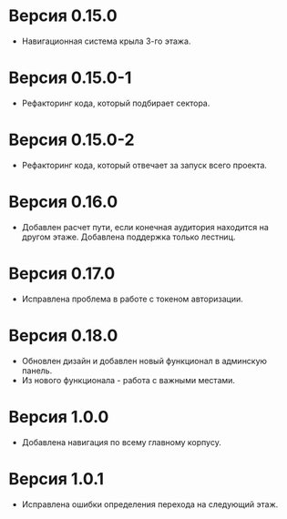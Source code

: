 # Версия 0.15.0
- Навигационная система крыла 3-го этажа.

# Версия 0.15.0-1
- Рефакторинг кода, который подбирает сектора.

# Версия 0.15.0-2
- Рефакторинг кода, который отвечает за запуск всего проекта.

# Версия 0.16.0
- Добавлен расчет пути, если конечная аудитория находится на другом этаже. Добавлена поддержка только лестниц.

# Версия 0.17.0
- Исправлена проблема в работе с токеном авторизации.

# Версия 0.18.0
- Обновлен дизайн и добавлен новый функционал в админскую панель.
- Из нового функционала - работа с важными местами.

# Версия 1.0.0
- Добавлена навигация по всему главному корпусу.

# Версия 1.0.1
- Исправлена ошибки определения перехода на следующий этаж.